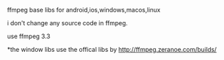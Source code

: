ffmpeg base libs for android,ios,windows,macos,linux

i don't change any source code in ffmpeg.


use ffmpeg 3.3

*the window libs use the offical libs by  http://ffmpeg.zeranoe.com/builds/



